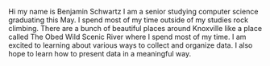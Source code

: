 Hi my name is Benjamin Schwartz I am a senior studying computer science graduating this May. I spend most of my time outside of my studies rock climbing. There are a bunch of beautiful places around Knoxville like a place called The Obed Wild Scenic River where I spend most of my time. I am excited to learning about various ways to collect and organize data. I also hope to learn how to present data in a meaningful way. 
